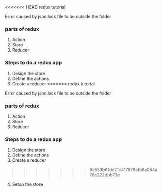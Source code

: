 <<<<<<< HEAD
redux tutorial

Error caused by json.lock file to be outside the folder

### parts of redux 

1. Action
2. Store
3. Reducer

### Steps to do a redux app

1. Design the store 
2. Define the actions 
3. Create a reducer 
=======
redux tutorial

Error caused by json.lock file to be outside the folder

### parts of redux 

1. Action
2. Store
3. Reducer

### Steps to do a redux app

1. Design the store 
2. Define the actions 
3. Create a reducer 
>>>>>>> 9c553b61de21c417676afb8a054a76c222dbb73e
4. Setup the store 